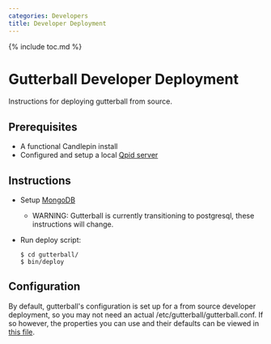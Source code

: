```yaml
---
categories: Developers
title: Developer Deployment
---
```


{% include toc.md %}

# Gutterball Developer Deployment

Instructions for deploying gutterball from source.

## Prerequisites

 * A functional Candlepin install
 * Configured and setup a local [Qpid server](/docs/candlepin/amqp.html)

## Instructions

 * Setup [MongoDB](mongodbsetup.html)
   * WARNING: Gutterball is currently transitioning to postgresql, these instructions will change.
 * Run deploy script:

   ```
   $ cd gutterball/
   $ bin/deploy
   ```

## Configuration

By default, gutterball's configuration is set up for a from source developer deployment, so you may not need an actual /etc/gutterball/gutterball.conf. If so however, the properties you can use and their defaults can be viewed in [this file](https://github.com/candlepin/candlepin/blob/master/gutterball/src/main/java/org/candlepin/gutterball/config/ConfigProperties.java).




